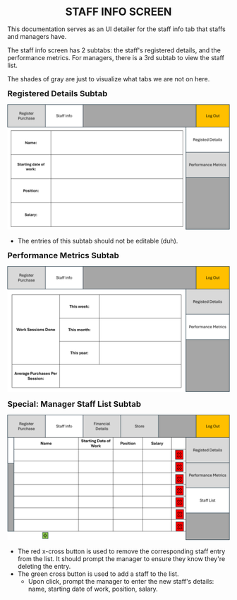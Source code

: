 <h1 align="center" style="font-size:24px;">STAFF INFO SCREEN</h1>

This documentation serves as an UI detailer for the staff info tab that staffs and managers have.

The staff info screen has 2 subtabs: the staff's registered details, and the performance metrics. For managers, there is a 3rd subtab to view the staff list.

The shades of gray are just to visualize what tabs we are not on here.

**<span style="font-size:18px;">Registered Details Subtab</span>**

![Registed Details Subtab](staff-info-screen_registered-details.png)

- The entries of this subtab should not be editable (duh).

**<span style="font-size:18px;">Performance Metrics Subtab</span>**

![Performance Metrics Subtab](staff-info-screen_performance-metrics.png)

**<span style="font-size:18px;">Special: Manager Staff List Subtab</span>**

![Staff List Subtab](manager_staff-info-screen_staff-list.png)

- The red x-cross button is used to remove the corresponding staff entry from the list. It should prompt the manager to ensure they know they're deleting the entry.
- The green cross button is used to add a staff to the list.
    - Upon click, prompt the manager to enter the new staff's details: name, starting date of work, position, salary.